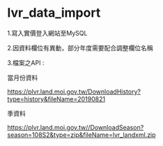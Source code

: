 # lvr_data_import

1.寫入實價登入網站至MySQL

2.因資料欄位有異動，部分年度需要配合調整欄位名稱

3.檔案之API : 

  當月份資料
  
  https://plvr.land.moi.gov.tw/DownloadHistory?type=history&fileName=20190821
  
  季資料
  
  https://plvr.land.moi.gov.tw//DownloadSeason?season=108S2&type=zip&fileName=lvr_landxml.zip
